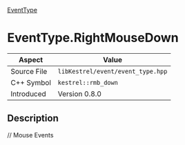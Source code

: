 [EventType](index.md)
# EventType.RightMouseDown
| Aspect | Value |
| --- | --- |
| Source File | `libKestrel/event/event_type.hpp` |
| C++ Symbol | `kestrel::rmb_down` |
| Introduced | Version 0.8.0 |
## Description
// Mouse Events
